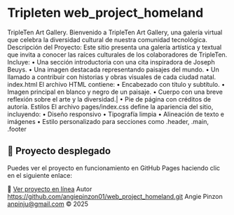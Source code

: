 # Tripleten web_project_homeland

TripleTen Art Gallery.
Bienvenido a TripleTen Art Gallery, una galería virtual que celebra la diversidad cultural de nuestra comunidad tecnológica.
Descripción del Proyecto:
Este sitio presenta una galería artística y textual que invita a conocer las raíces culturales de los colaboradores de TripleTen. Incluye:
• Una sección introductoria con una cita inspiradora de Joseph Beuys.
• Una imagen destacada representando paisajes del mundo.
• Un llamado a contribuir con historias y obras visuales de cada ciudad natal.
index.html
El archivo HTML contiene:
• Encabezado con título y subtítulo.
• Imagen principal en blanco y negro de un paisaje.
• Cuerpo con una breve reflexión sobre el arte y la diversidad.|
• Pie de página con créditos de autoría.
Estilos
El archivo pages/index.css define la apariencia del sitio, incluyendo:
• Diseño responsivo
• Tipografía limpia
• Alineación de texto e imágenes
• Estilo personalizado para secciones como .header, .main, .footer

## 🚀 Proyecto desplegado

Puedes ver el proyecto en funcionamiento en GitHub Pages haciendo clic en el siguiente enlace:

🔗 [Ver proyecto en línea](https://angiepinzon01.github.io/web_project_homeland/)
Autor
https://github.com/angiepinzon01/web_project_homeland.git
Angie Pinzon
anpinju@gmail.com
© 2025
